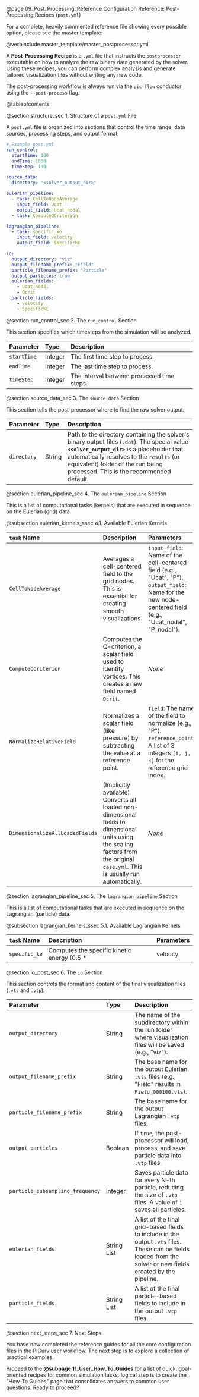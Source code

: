 @page 09_Post_Processing_Reference Configuration Reference: Post-Processing Recipes (`post.yml`)

For a complete, heavily commented reference file showing every possible option, please see the master template:

@verbinclude master_template/master_postprocessor.yml

A **Post-Processing Recipe** is a `.yml` file that instructs the `postprocessor` executable on how to analyze the raw binary data generated by the solver. Using these recipes, you can perform complex analysis and generate tailored visualization files without writing any new code.

The post-processing workflow is always run via the `pic-flow` conductor using the `--post-process` flag.

@tableofcontents

@section structure_sec 1. Structure of a `post.yml` File

A `post.yml` file is organized into sections that control the time range, data sources, processing steps, and output format.

```yaml
# Example post.yml
run_control:
  startTime: 100
  endTime: 1000
  timeStep: 100

source_data:
  directory: "<solver_output_dir>"

eulerian_pipeline:
  - task: CellToNodeAverage
    input_field: Ucat
    output_field: Ucat_nodal
  - task: ComputeQCriterion

lagrangian_pipeline:
  - task: specific_ke
    input_field: velocity
    output_field: SpecificKE

io:
  output_directory: "viz"
  output_filename_prefix: "Field"
  particle_filename_prefix: "Particle"
  output_particles: true
  eulerian_fields:
    - Ucat_nodal
    - Qcrit
  particle_fields:
    - velocity
    - SpecificKE
```

@section run_control_sec 2. The `run_control` Section

This section specifies which timesteps from the simulation will be analyzed.

| Parameter | Type | Description |
| :--- | :--- | :--- |
| `startTime` | Integer | The first time step to process. |
| `endTime` | Integer | The last time step to process. |
| `timeStep` | Integer | The interval between processed time steps. |

@section source_data_sec 3. The `source_data` Section

This section tells the post-processor where to find the raw solver output.

| Parameter | Type | Description |
| :--- | :--- | :--- |
| `directory` | String | Path to the directory containing the solver's binary output files (`.dat`). The special value **`<solver_output_dir>`** is a placeholder that automatically resolves to the `results` (or equivalent) folder of the run being processed. This is the recommended default. |

@section eulerian_pipeline_sec 4. The `eulerian_pipeline` Section

This is a list of computational tasks (kernels) that are executed in sequence on the Eulerian (grid) data.

@subsection eulerian_kernels_ssec 4.1. Available Eulerian Kernels

| `task` Name | Description | Parameters |
| :--- | :--- | :--- |
| `CellToNodeAverage` | Averages a cell-centered field to the grid nodes. This is essential for creating smooth visualizations. | `input_field`: Name of the cell-centered field (e.g., "Ucat", "P").<br>`output_field`: Name for the new node-centered field (e.g., "Ucat_nodal", "P_nodal"). |
| `ComputeQCriterion` | Computes the Q-criterion, a scalar field used to identify vortices. This creates a new field named `Qcrit`. | *None* |
| `NormalizeRelativeField`| Normalizes a scalar field (like pressure) by subtracting the value at a reference point. | `field`: The name of the field to normalize (e.g., "P").<br>`reference_point`: A list of 3 integers `[i, j, k]` for the reference grid index. |
| `DimensionalizeAllLoadedFields` | (Implicitly available) Converts all loaded non-dimensional fields to dimensional units using the scaling factors from the original `case.yml`. This is usually run automatically. | *None* |

@section lagrangian_pipeline_sec 5. The `lagrangian_pipeline` Section

This is a list of computational tasks that are executed in sequence on the Lagrangian (particle) data.

@subsection lagrangian_kernels_ssec 5.1. Available Lagrangian Kernels

| `task` Name | Description | Parameters |
| :--- | :--- | :--- |
| `specific_ke` | Computes the specific kinetic energy (0.5 * |velocity|²) for each particle. | `input_field`: Name of the particle velocity field (usually "velocity").<br>`output_field`: Name for the new scalar field (e.g., "SpecificKE"). |

@section io_post_sec 6. The `io` Section

This section controls the format and content of the final visualization files (`.vts` and `.vtp`).

| Parameter | Type | Description |
| :--- | :--- | :--- |
| `output_directory` | String | The name of the subdirectory within the run folder where visualization files will be saved (e.g., "viz"). |
| `output_filename_prefix`| String | The base name for the output Eulerian `.vts` files (e.g., "Field" results in `Field_000100.vts`). |
| `particle_filename_prefix`| String | The base name for the output Lagrangian `.vtp` files. |
| `output_particles` | Boolean | If `true`, the post-processor will load, process, and save particle data into `.vtp` files. |
| `particle_subsampling_frequency`| Integer | Saves particle data for every N-th particle, reducing the size of `.vtp` files. A value of `1` saves all particles. |
| `eulerian_fields` | String List | A list of the final grid-based fields to include in the output `.vts` files. These can be fields loaded from the solver or new fields created by the pipeline. |
| `particle_fields` | String List | A list of the final particle-based fields to include in the output `.vtp` files. |

@section next_steps_sec 7. Next Steps

You have now completed the reference guides for all the core configuration files in the PICurv user workflow. The next step is to explore a collection of practical examples.

Proceed to the **@subpage 11_User_How_To_Guides** for a list of quick, goal-oriented recipes for common simulation tasks.
logical step is to create the "How-To Guides" page that consolidates answers to common user questions. Ready to proceed?